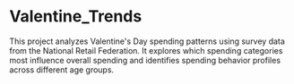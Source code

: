 # Valentine_Trends
This project analyzes Valentine's Day spending patterns using survey data from the National Retail Federation. It explores which spending categories most influence overall spending and identifies spending behavior profiles across different age groups.
